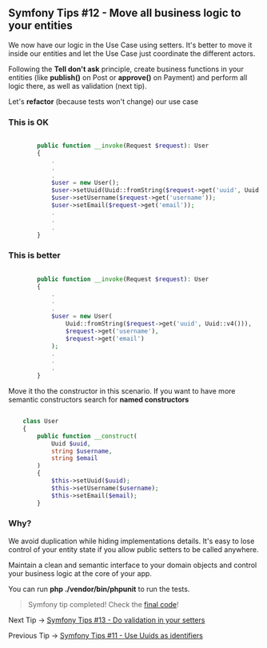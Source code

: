 ## Symfony Tips #12 - Move all business logic to your entities

We now have our logic in the Use Case using setters. It's better to move it inside our entities and let the Use Case just coordinate the different actors.

Following the **Tell don't ask** principle, create business functions in your entities (like **publish()** on Post or **approve()** on Payment) and perform all logic there, as well as validation (next tip).

Let's **refactor** (because tests won't change) our use case

### This is OK

```php

        public function __invoke(Request $request): User
        {
            .
            .
            .
            $user = new User();
            $user->setUuid(Uuid::fromString($request->get('uuid', Uuid::v4())));
            $user->setUsername($request->get('username'));
            $user->setEmail($request->get('email'));
            .
            .
            .
        }
 ```   

### This is better

```php

        public function __invoke(Request $request): User
        {
            .
            .
            .
            $user = new User(
                Uuid::fromString($request->get('uuid', Uuid::v4())),
                $request->get('username'),
                $request->get('email')
            );
            .
            .
            .
        }
  ```  

Move it tho the constructor in this scenario. If you want to have more semantic constructors search for **named constructors**

```php

    class User
    {
        public function __construct(
            Uuid $uuid,
            string $username,
            string $email
        )
        {
            $this->setUuid($uuid);
            $this->setUsername($username);
            $this->setEmail($email);
        }
```  

### Why?

We avoid duplication while hiding implementations details. It's easy to lose control of your entity state if you allow public setters to be called anywhere.

Maintain a clean and semantic interface to your domain objects and control your business logic at the core of your app.

You can run **php ./vendor/bin/phpunit** to run the tests.

> Symfony tip completed! Check the [final code](https://github.com/albertobeiz/symfony-tips/tree/12)!

Next Tip -> [Symfony Tips #13 - Do validation in your setters](https://github.com/albertobeiz/symfony-tips/tree/13)

Previous Tip -> [Symfony Tips #11 - Use Uuids as identifiers](https://github.com/albertobeiz/symfony-tips/tree/11)
